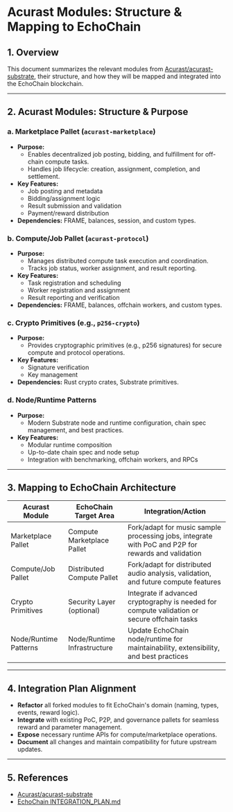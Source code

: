 # Acurast Modules: Structure & Mapping to EchoChain

## 1. Overview
This document summarizes the relevant modules from [Acurast/acurast-substrate](https://github.com/Acurast/acurast-substrate), their structure, and how they will be mapped and integrated into the EchoChain blockchain.

---

## 2. Acurast Modules: Structure & Purpose

### a. Marketplace Pallet (`acurast-marketplace`)
- **Purpose:**
  - Enables decentralized job posting, bidding, and fulfillment for off-chain compute tasks.
  - Handles job lifecycle: creation, assignment, completion, and settlement.
- **Key Features:**
  - Job posting and metadata
  - Bidding/assignment logic
  - Result submission and validation
  - Payment/reward distribution
- **Dependencies:** FRAME, balances, session, and custom types.

### b. Compute/Job Pallet (`acurast-protocol`)
- **Purpose:**
  - Manages distributed compute task execution and coordination.
  - Tracks job status, worker assignment, and result reporting.
- **Key Features:**
  - Task registration and scheduling
  - Worker registration and assignment
  - Result reporting and verification
- **Dependencies:** FRAME, balances, offchain workers, and custom types.

### c. Crypto Primitives (e.g., `p256-crypto`)
- **Purpose:**
  - Provides cryptographic primitives (e.g., p256 signatures) for secure compute and protocol operations.
- **Key Features:**
  - Signature verification
  - Key management
- **Dependencies:** Rust crypto crates, Substrate primitives.

### d. Node/Runtime Patterns
- **Purpose:**
  - Modern Substrate node and runtime configuration, chain spec management, and best practices.
- **Key Features:**
  - Modular runtime composition
  - Up-to-date chain spec and node setup
  - Integration with benchmarking, offchain workers, and RPCs

---

## 3. Mapping to EchoChain Architecture

| Acurast Module         | EchoChain Target Area         | Integration/Action                                   |
|-----------------------|------------------------------|-----------------------------------------------------|
| Marketplace Pallet    | Compute Marketplace Pallet   | Fork/adapt for music sample processing jobs, integrate with PoC and P2P for rewards and validation |
| Compute/Job Pallet    | Distributed Compute Pallet   | Fork/adapt for distributed audio analysis, validation, and future compute features              |
| Crypto Primitives     | Security Layer (optional)    | Integrate if advanced cryptography is needed for compute validation or secure offchain tasks    |
| Node/Runtime Patterns | Node/Runtime Infrastructure  | Update EchoChain node/runtime for maintainability, extensibility, and best practices           |

---

## 4. Integration Plan Alignment
- **Refactor** all forked modules to fit EchoChain's domain (naming, types, events, reward logic).
- **Integrate** with existing PoC, P2P, and governance pallets for seamless reward and parameter management.
- **Expose** necessary runtime APIs for compute/marketplace operations.
- **Document** all changes and maintain compatibility for future upstream updates.

---

## 5. References
- [Acurast/acurast-substrate](https://github.com/Acurast/acurast-substrate)
- [EchoChain INTEGRATION_PLAN.md](./INTEGRATION_PLAN.md) 